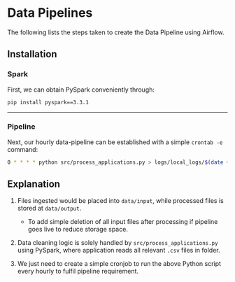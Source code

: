 # Data Pipelines

The following lists the steps taken to create the Data Pipeline using Airflow.

## Installation 
### Spark
First, we can obtain PySpark conveniently through:
```bash
pip install pyspark==3.3.1
```

---
### Pipeline
Next, our hourly data-pipeline can be established with a simple `crontab -e` command:
```bash
0 * * * * python src/process_applications.py > logs/local_logs/$(date +"%Y_%m_%d_%I").log &
```

## Explanation
1. Files ingested would be placed into `data/input`, while processed files is stored at `data/output`.
    - To add simple deletion of all input files after processing if pipeline goes live to reduce storage space.

2. Data cleaning logic is solely handled by `src/process_applications.py` using PySpark, where application reads all relevant `.csv` files in folder.

3. We just need to create a simple cronjob to run the above Python script every hourly to fulfil pipeline requirement.
